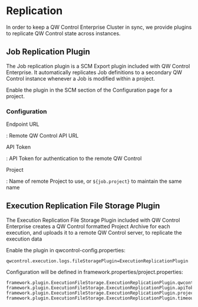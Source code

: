 # Replication

In order to keep a QW Control Enterprise Cluster in sync, we provide plugins to replicate QW Control state across instances.

## Job Replication Plugin

The Job replication plugin is a SCM Export plugin included with QW Control Enterprise. It automatically replicates Job definitions to a secondary QW Control instance whenever a Job is modified within a project.

Enable the plugin in the SCM section of the Configuration page for a project.

### Configuration

Endpoint URL

: Remote QW Control API URL

API Token

: API Token for authentication to the remote QW Control

Project

: Name of remote Project to use, or `${job.project}` to maintain the same name

## Execution Replication File Storage Plugin

The Execution Replication File Storage Plugin included with QW Control Enterprise creates a QW Control formatted Project Archive for each execution, and uploads it to a remote
QW Control server, to replicate the execution data

Enable the plugin in qwcontrol-config.properties:

```properties
qwcontrol.execution.logs.fileStoragePlugin=ExecutionReplicationPlugin
```

Configuration will be defined in framework.properties/project.properties:

```properties
framework.plugin.ExecutionFileStorage.ExecutionReplicationPlugin.qwcontrolUrl=http://host
framework.plugin.ExecutionFileStorage.ExecutionReplicationPlugin.apiToken=...
framework.plugin.ExecutionFileStorage.ExecutionReplicationPlugin.project=${execution.project}
framework.plugin.ExecutionFileStorage.ExecutionReplicationPlugin.timeout=30
```
